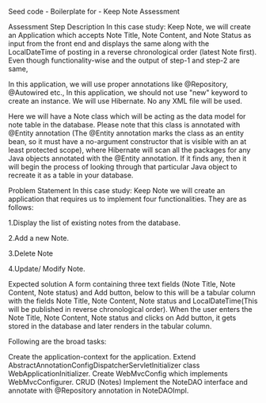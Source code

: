 Seed code - Boilerplate for - Keep Note Assessment

Assessment Step Description
In this case study: Keep Note, we will create an Application which accepts Note Title, Note Content, and Note Status as input from the front end and displays the same along with the LocalDateTime of posting in a reverse chronological order (latest Note first).
Even though functionality-wise and the output of step-1 and step-2 are same,

In this application, we will use proper annotations like @Repository, @Autowired etc.,
In this application, we should not use "new"  keyword to create an instance.
We will use Hibernate.
No any XML file will be used.

Here we will have a Note class which will be acting as the data model for note table in the database. Please note that this class is annotated with @Entity annotation (The @Entity annotation marks the class as an entity bean, so it must have a no-argument constructor that is visible with an at least protected scope),
where Hibernate will scan all the packages for any Java objects annotated with the @Entity annotation.
If it finds any, then it will begin the process of looking through that particular Java object to recreate it as a table in your database.

Problem Statement
In this case study: Keep Note we will create an application that requires us to implement four functionalities. They are as follows:


1.Display the list of existing notes from the database.


2.Add a new Note.


3.Delete Note


4.Update/ Modify Note.

Expected solution
A form containing three text fields (Note Title, Note Content, Note status) and Add button, below to this will be a tabular column with the fields Note Title,  Note Content, Note status and LocalDateTime(This will be published in reverse chronological order).
When the user enters the Note Title, Note Content, Note status and clicks on Add button, it gets stored in the database and later renders in the tabular column.

Following are the broad tasks:

Create the application-context for the application.
Extend AbstractAnnotationConfigDispatcherServletInitializer class WebApplicationInitializer.
Create WebMvcConfig which implements WebMvcConfigurer.
CRUD (Notes)
Implement the NoteDAO interface and annotate with @Repository annotation in NoteDAOImpl.